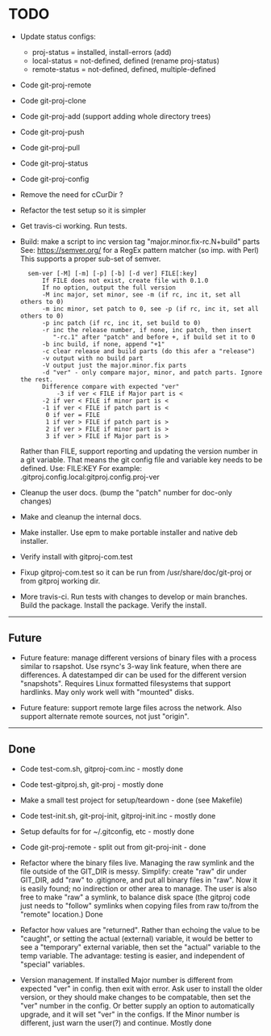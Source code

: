 # TODO

* Update status configs:
  - proj-status = installed, install-errors (add)
  - local-status = not-defined, defined (rename proj-status)
  - remote-status = not-defined, defined, multiple-defined

* Code git-proj-remote

* Code git-proj-clone

* Code git-proj-add (support adding whole directory trees)

* Code git-proj-push

* Code git-proj-pull

* Code git-proj-status

* Code git-proj-config

* Remove the need for cCurDir ?

* Refactor the test setup so it is simpler

* Get travis-ci working. Run tests.

* Build: make a script to inc version tag "major.minor.fix-rc.N+build" parts
  See: https://semver.org/ for a RegEx pattern matcher (so imp. with Perl)
  This supports a proper sub-set of semver.

        sem-ver [-M] [-m] [-p] [-b] [-d ver] FILE[:key]
      	    If FILE does not exist, create file with 0.1.0
      	    If no option, output the full version
            -M inc major, set minor, see -m (if rc, inc it, set all others to 0)
      	    -m inc minor, set patch to 0, see -p (if rc, inc it, set all others to 0)
      	    -p inc patch (if rc, inc it, set build to 0)
      	    -r inc the release number, if none, inc patch, then insert
               "-rc.1" after "patch" and before +, if build set it to 0
      	    -b inc build, if none, append "+1"
      	    -c clear release and build parts (do this afer a "release")
      	    -v output with no build part
      	    -V output just the major.minor.fix parts
      	    -d "ver" - only compare major, minor, and patch parts. Ignore the rest.
      	    Difference compare with expected "ver"
                -3 if ver < FILE if Major part is <
         	-2 if ver < FILE if minor part is <
         	-1 if ver < FILE if patch part is <
         	 0 if ver = FILE
         	 1 if ver > FILE if patch part is >
         	 2 if ver > FILE if minor part is >
         	 3 if ver > FILE if Major part is >
         
  Rather than FILE, support reporting and updating the version number
  in a git variable. That means the git config file and variable key
  needs to be defined. Use: FILE:KEY For example:
  .gitproj.config.local:gitproj.config.proj-ver

* Cleanup the user docs. (bump the "patch" number for doc-only changes)

* Make and cleanup the internal docs.

* Make installer. Use epm to make portable installer and native deb installer.

* Verify install with gitproj-com.test

* Fixup gitproj-com.test so it can be run from /usr/share/doc/git-proj
  or from gitproj working dir.

* More travis-ci. Run tests with changes to develop or main
  branches. Build the package. Install the package. Verify the
  install.

----

## Future

* Future feature: manage different versions of binary files with a
  process similar to rsapshot. Use rsync's 3-way link feature, when
  there are differences. A datestamped dir can be used for the
  different version "snapshots". Requires Linux formatted filesystems
  that support hardlinks. May only work well with "mounted" disks.

* Future feature: support remote large files across the network. Also
  support alternate remote sources, not just "origin".

----

## Done

* Code test-com.sh, gitproj-com.inc - mostly done

* Code test-gitproj.sh, git-proj - mostly done

* Make a small test project for setup/teardown - done (see Makefile)

* Code test-init.sh, git-proj-init, gitproj-init.inc  - mostly done

* Setup defaults for for ~/.gitconfig, etc - mostly done

* Code git-proj-remote - split out from git-proj-init - done

* Refactor where the binary files live. Managing the raw symlink and
  the file outside of the GIT_DIR is messy. Simplify: create "raw" dir
  under GIT_DIR, add "raw" to .gitignore, and put all binary files in
  "raw". Now it is easily found; no indirection or other area to
  manage.
  The user is also free to make "raw" a symlink, to balance disk space
  (the gitproj code just needs to "follow" symlinks when copying files
  from raw to/from the "remote" location.)  Done

* Refactor how values are "returned". Rather than echoing the value to
  be "caught", or setting the actual (external) variable, it would be
  better to see a "temporary" external variable, then set the "actual"
  variable to the temp variable. The advantage: testing is easier, and
  independent of "special" variables.

* Version management. If installed Major number is different from
  expected "ver" in config. then exit with error. Ask user to install
  the older version, or they should make changes to be compatable,
  then set the "ver" number in the config. Or better supply an option
  to automatically upgrade, and it will set "ver" in the configs.  If
  the Minor number is different, just warn the user(?) and continue.
  Mostly done
